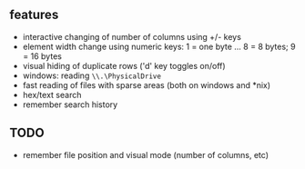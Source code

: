 ## features

 - interactive changing of number of columns using +/- keys
 - element width change using numeric keys: 1 = one byte ... 8 = 8 bytes; 9 = 16 bytes
 - visual hiding of duplicate rows ('d' key toggles on/off)
 - windows: reading `\\.\PhysicalDrive`
 - fast reading of files with sparse areas (both on windows and *nix)
 - hex/text search
 - remember search history

## TODO
 - remember file position and visual mode (number of columns, etc)

